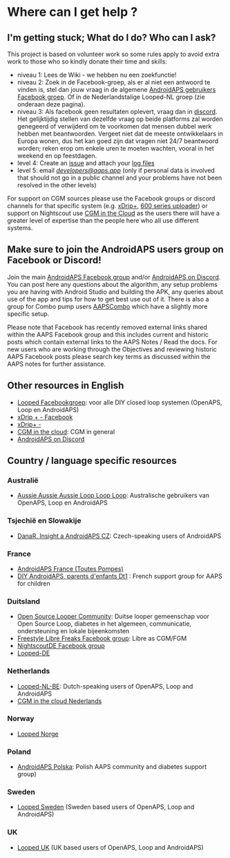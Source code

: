# Where can I get help ?

## I'm getting stuck; What do I do? Who can I ask?

This project is based on volunteer work so some rules apply to avoid extra work to those who so kindly donate their time and skills:

* niveau 1: Lees de Wiki - we hebben nu een zoekfunctie!
* niveau 2: Zoek in de Facebook-groep, als er al niet een antwoord te vinden is, stel dan jouw vraag in de algemene [AndroidAPS gebruikers Facebook groep](https://www.facebook.com/groups/1900195340201874/). Of in de Nederlandstalige Looped-NL groep (zie onderaan deze pagina).
* niveau 3: Als facebook geen resultaten oplevert, vraag dan in [discord](https://discord.gg/4fQUWHZ4Mw). Het gelijktijdig stellen van dezelfde vraag op beide platforms zal worden genegeerd of verwijderd om te voorkomen dat mensen dubbel werk hebben met beantwoorden. Vergeet niet dat de meeste ontwikkelaars in Europa wonen, dus het kan goed zijn dat vragen niet 24/7 beantwoord worden; reken erop om enkele uren te moeten wachten, vooral in het weekend en op feestdagen.
* level 4: Create an [issue](https://github.com/nightscout/AndroidAPS/issues) and attach your [log files](../GettingHelp/AccessingLogFiles.md)
* level 5: email *developers@aaps.app* (only if personal data is involved that should not go in a public channel and your problems have not been resolved in the other levels)

For support on CGM sources please use the Facebook groups or discord channels for that specific system (e.g. [xDrip+](https://www.facebook.com/groups/xDripG5/), [600 series uploader](https://www.facebook.com/groups/NightscoutForMedtronic/)) or support on Nightscout use [CGM in the Cloud](https://www.facebook.com/groups/cgminthecloud/) as the users there will have a greater level of expertise than the people here who all use different systems.

## Make sure to join the AndroidAPS users group on Facebook or Discord!

Join the main [AndroidAPS Facebook group](https://www.facebook.com/groups/1900195340201874/) and/or [AndroidAPS on Discord](https://discord.gg/4fQUWHZ4Mw). You can post here any questions about the algorithm, any setup problems you are having with Android Studio and building the APK, any queries about use of the app and tips for how to get best use out of it. There is also a group for Combo pump users [AAPSCombo](https://www.facebook.com/groups/127507891261169/) which have a slightly more specific setup.

Please note that Facebook has recently removed external links shared within the AAPS Facebook group and this includes current and historic posts which contain external links to the AAPS Notes / Read the docs. For new users who are working through the Objectives and reviewing historic AAPS Facebook posts please search key terms as discussed within the AAPS notes for further assistance.

## Other resources in English

* [Looped Facebookgroep](https://www.facebook.com/groups/TheLoopedGroup): voor alle DIY closed loop systemen (OpenAPS, Loop en AndroidAPS)
* [xDrip + - Facebook](https://www.facebook.com/groups/xDripG5/)
* [xDrip+ - ](https://xdrip.readthedocs.io/en/latest/)
* [CGM in the cloud](https://www.facebook.com/groups/cgminthecloud/): CGM in general
* [AndroidAPS on Discord](https://discord.gg/4fQUWHZ4Mw)

## Country / language specific resources

### Australië

* [Aussie Aussie Aussie Loop Loop Loop](https://www.facebook.com/groups/AussieLooping/): Australische gebruikers van OpenAPS, Loop en AndroidAPS

### Tsjechië en Slowakije

* [DanaR, Insight a AndroidAPS CZ](https://www.facebook.com/groups/AndroidAPSCZ/): Czech-speaking users of AndroidAPS

### France

* [AndroidAPS France (Toutes Pompes)](https://www.facebook.com/groups/268922660715266)
* [DIY AndroidAPS, parents d'enfants Dt1](https://www.facebook.com/groups/262497886779069) : French support group for AAPS for children

### Duitsland

* [Open Source Looper Community](https://de.loopercommunity.org/): Duitse looper gemeenschap voor Open Source Loop, diabetes in het algemeen, communicatie, ondersteuning en lokale bijeenkomsten
* [Freestyle Libre Freaks Facebook group](https://www.facebook.com/groups/FreestyleLibreFreaks/): Libre as CGM/FGM
* [NightscoutDE Facebook group](https://www.facebook.com/groups/nightscoutDE/)
* [Looped-DE](https://www.facebook.com/groups/loopedDE/)

### Netherlands

* [Looped-NL-BE](https://www.facebook.com/groups/117102135652893): Dutch-speaking users of OpenAPS, Loop and AndroidAPS
* [CGM in the cloud Nederlands](https://www.facebook.com/groups/1764754560436596)

### Norway

* [Looped Norge](https://www.facebook.com/groups/loopednorge/)

### Poland

* [AndroidAPS Polska](https://www.facebook.com/groups/aapspl): Polish AAPS community and diabetes support group)

### Sweden

* [Looped Sweden](https://www.facebook.com/groups/661514380864081/) (Sweden based users of OpenAPS, Loop and AndroidAPS)

### UK

* [Looped UK](https://www.facebook.com/groups/LoopedUK/) (UK based users of OpenAPS, Loop and AndroidAPS)